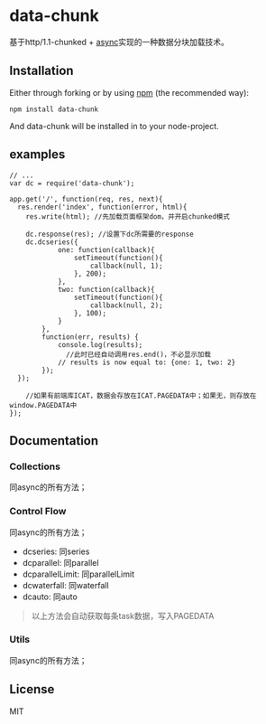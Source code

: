data-chunk
========================

基于http/1.1-chunked + [async](https://github.com/caolan/async)实现的一种数据分块加载技术。

## Installation

Either through forking or by using [npm](https://www.npmjs.com) (the recommended way):

```{bash}
npm install data-chunk
```
And data-chunk will be installed in to your node-project.


## examples

```{js}
// ...
var dc = require('data-chunk');

app.get('/', function(req, res, next){
  res.render('index', function(error, html){
    res.write(html); //先加载页面框架dom，并开启chunked模式
    
    dc.response(res); //设置下dc所需要的response
    dc.dcseries({
		    one: function(callback){
		        setTimeout(function(){
		            callback(null, 1);
		        }, 200);
		    },
		    two: function(callback){
		        setTimeout(function(){
		            callback(null, 2);
		        }, 100);
		    }
		},
		function(err, results) {
			console.log(results);
			  //此时已经自动调用res.end()，不必显示加载
		    // results is now equal to: {one: 1, two: 2}
		});
  });
		
	//如果有前端库ICAT，数据会存放在ICAT.PAGEDATA中；如果无，则存放在window.PAGEDATA中
});
```

## Documentation

### Collections
同async的所有方法；

### Control Flow
同async的所有方法；
- dcseries: 同series
- dcparallel: 同parallel
- dcparallelLimit: 同parallelLimit
- dcwaterfall: 同waterfall
- dcauto: 同auto

> 以上方法会自动获取每条task数据，写入PAGEDATA

### Utils
同async的所有方法；

## License

MIT
